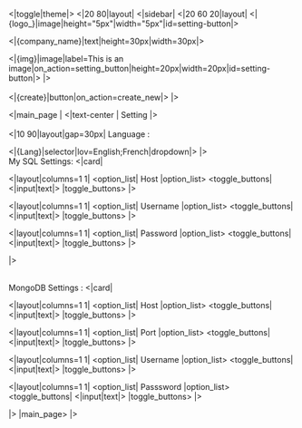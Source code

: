 <|toggle|theme|>
<|20 80|layout|
<|sidebar|
<|20 60 20|layout|
<|{logo_}|image|height="5px"|width="5px"|id=setting-button|>

<|{company_name}|text|height=30px|width=30px|>

<|{img}|image|label=This is an image|on_action=setting_button|height=20px|width=20px|id=setting-button|>
|>
<br/><br/>
<|{create}|button|on_action=create_new|>
|>


<|main_page |
<|text-center |
Setting
|>
<br/><br/>
<|10 90|layout|gap=30px|
Language :  

<|{Lang}|selector|lov=English;French|dropdown|>
|>
<br/>
My SQL Settings:
<|card|

<|layout|columns=1 1|
<option_list|
Host
|option_list>
<toggle_buttons|
<|input|text|>
|toggle_buttons>
|>

<|layout|columns=1 1|
<option_list|
Username
|option_list>
<toggle_buttons|
<|input|text|>
|toggle_buttons>
|>

<|layout|columns=1 1|
<option_list|
Password
|option_list>
<toggle_buttons|
<|input|text|>
|toggle_buttons>
|>


|>
<br/><br/>

MongoDB Settings :
<|card|

<|layout|columns=1 1|
<option_list|
Host
|option_list>
<toggle_buttons|
<|input|text|>
|toggle_buttons>
|>

<|layout|columns=1 1|
<option_list|
Port
|option_list>
<toggle_buttons|
<|input|text|>
|toggle_buttons>
|>

<|layout|columns=1 1|
<option_list|
Username
|option_list>
<toggle_buttons|
<|input|text|>
|toggle_buttons>
|>

<|layout|columns=1 1|
<option_list|
Passsword
|option_list>
<toggle_buttons|
<|input|text|>
|toggle_buttons>
|>

|>
|main_page>
|>